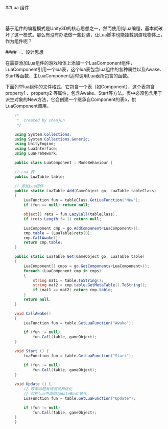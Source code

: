 ##Lua 组件

&emsp;

基于组件的编程模式是Unity3D的核心思想之一，然而使用纯lua编程，基本就破坏了这一模式。那么有没有办法做一些封装，让Lua脚本也能挂载到游戏物体上，作为组件呢？

####一、设计思想

在需要添加Lua组件的游戏物体上添加一个LuaComponent组件，LuaComponent引用一个lua表，这个lua表包含lua组件的各种属性以及Awake、Start等函数，由LuaComponent适时调用Lua表所包含的函数。

下面列举lua组件的文件格式，它包含一个表（如Component），这个表包含property1 、property2 等属性，包含Awake、Start等方法。表中必须包含用于派生对象的New方法，它会创建一个继承自Component的表o，供LuaComponent调用。

```csharp
    /*
     *  created by shenjun
     */

    using System.Collections;
    using System.Collections.Generic;
    using UnityEngine;
    using LuaInterface;
    using LuaFramework;

    public class LuaComponent : MonoBehaviour {

    // Lua 表
    public LuaTable table;

    // 添加Lua组件
    public static LuaTable Add(GameObject go, LuaTable tableClass)
    {
        LuaFunction fun = tableClass.GetLuaFunction("New");
        if (fun == null) return null;

        object[] rets = fun.LazyCall(tableClass);
        if (rets.Length != 1) return null;

        LuaComponent cmp = go.AddComponent<LuaComponent>();
        cmp.table = (LuaTable)rets[0];
        cmp.CallAwake();
        return cmp.table;
    }

    public static LuaTable Get(GameObject go, LuaTable table)
    {
        LuaComponent[] cmps = go.GetComponents<LuaComponent>();
        foreach (LuaComponent cmp in cmps)
        {
            string mat1 = table.ToString();
            string mat2 = cmp.table.GetMetaTable().ToString();
            if (mat1 == mat2) return cmp.table;
        }
        return null;
    }

    void CallAwake()
    {
        LuaFunction fun = table.GetLuaFunction("Awake");

        if (fun != null)
            fun.Call(table, gameObject);
    }

    void Start () {
        LuaFunction fun = table.GetLuaFunction("Start");

        if (fun != null)
            fun.Call(table, gameObject);
    }
	
    void Update () {
        // 效率问题有待测试和优化
        // 可在lua中调用UpdateBeat替代
        LuaFunction fun = table.GetLuaFunction("Update");

        if (fun != null)
            fun.Call(table, gameObject);
	}
    }
```
